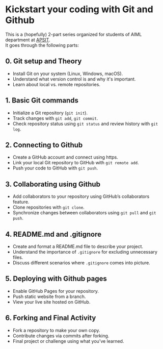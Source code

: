 # Kickstart your coding with Git and Github

This is a (hopefully) 2-part series organized for students of AIML department at [APSIT](https://www.apsit.edu.in/).  
It goes through the following parts:

## 0. Git setup and Theory

- Install Git on your system (Linux, Windows, macOS).
- Understand what version control is and why it's important.
- Learn about local vs. remote repositories.

## 1. Basic Git commands

- Initialize a Git repository (`git init`).
- Track changes with `git add`, `git commit`.
- Check repository status using `git status` and review history with `git log`.

## 2. Connecting to Github

- Create a GitHub account and connect using https.
- Link your local Git repository to GitHub with `git remote add`.
- Push your code to GitHub with `git push`.

## 3. Collaborating using Github

- Add collaborators to your repository using GitHub’s collaborators feature.
- Clone repositories with `git clone`.
- Synchronize changes between collaborators using `git pull` and `git push`.

## 4. README.md and .gitignore

- Create and format a README.md file to describe your project.
- Understand the importance of `.gitignore` for excluding unnecessary files.
- Discuss different scenarios where `.gitignore` comes into picture.

## 5. Deploying with Github pages

- Enable GitHub Pages for your repository.
- Push static website from a branch.
- View your live site hosted on GitHub.

## 6. Forking and Final Activity

- Fork a repository to make your own copy.
- Contribute changes via commits after forking.
- Final project or challenge using what you’ve learned.
